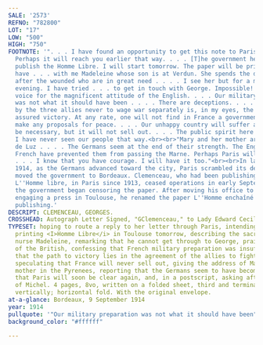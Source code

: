 ```yaml
---
SALE: '2573'
REFNO: "782800"
LOT: "17"
LOW: "500"
HIGH: "750"
FOOTNOTE: '". . . I have found an opportunity to get this note to Paris tomorrow evening.
  Perhaps it will reach you earlier that way. . . . [T]he government here . . . to
  publish the Homme Libre. I will start tomorrow. The paper will be printed at Toulouse.<br><br>"I
  have . . . with me Madeleine whose son is at Verdun. She spends the days looking
  after the wounded who are in great need . . . . I see her but for a moment in the
  evening. I have tried . . . to get in touch with George. Impossible! . . . [O]ne
  voice for the magnificent attitude of the English. . . . Our military preparation
  was not what it should have been . . . . There are deceptions. . . . The stand taken
  by the three allies never to wage war separately is, in my eyes, the gage for an
  assured victory. At any rate, one will not find in France a government that will
  make any proposals for peace. . . . Our unhappy country will suffer as long as will
  be necessary, but it will not sell out. . . . The public spirit here is admirable.
  I have never seen our people that way.<br><br>"Mary and her mother are at St. Jean
  de Luz . . . . The Germans seem at the end of their strength. The English and the
  French have prevented them from passing the Marne. Perhaps Paris will be cleared.
  . . . I know that you have courage. I will have it too."<br><br>In late August of
  1914, as the Germans advanced toward the city, Paris scrambled its defenses and
  moved the government to Bordeaux. Clemenceau, who had been publishing his newspaper,
  L''Homme libre, in Paris since 1913, ceased operations in early September 1914 when
  the government began censoring the paper. After moving his office to Bordeaux and
  engaging a press in Toulouse, he renamed the paper L''Homme enchaîné and resumed
  publishing.'
DESCRIPT: CLEMENCEAU, GEORGES.
CROSSHEAD: Autograph Letter Signed, "GClemenceau," to Lady Edward Cecil, in French,
TYPESET: hoping to route a reply to her letter through Paris, intending to continue
  printing <I>Homme Libre</i> in Toulouse tomorrow, describing the sacrifices of a
  nurse Madeleine, remarking that he cannot get through to George, praising the attitude
  of the British, confessing that French military preparation was insufficient, remarking
  that the path to victory lies in the agreement of the allies to fight together,
  speculating that France will never sell out, giving the address of Mary and her
  mother in the Pyrenees, reporting that the Germans seem to have become weak, hoping
  that Paris will soon be clear again, and, in a postscript, asking after the health
  of Michel. 4 pages, 8vo, written on a folded sheet, third and terminal pages written
  vertically; horizontal fold. With the original envelope.
at-a-glance: Bordeaux, 9 September 1914
year: 1914
pullquote: '"Our military preparation was not what it should have been"'
background_color: "#ffffff"

---
```

